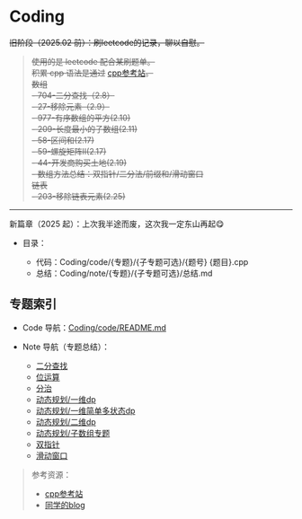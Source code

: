 # Coding

~~旧阶段（2025.02 前）：刷leetcode的记录，聊以自慰。~~

> ~~使用的是 leetcode 配合某刷题单。~~  
~~积累 cpp 语法是通过~~ [cpp参考站](https://legacy.cplusplus.com/reference/)~~。~~  
~~数组~~  
~~- 704-二分查找（2.8）~~  
~~- 27-移除元素（2.9）~~  
~~- 977-有序数组的平方(2.10)~~  
~~- 209-长度最小的子数组(2.11)~~  
~~- 58-区间和(2.17)~~  
~~- 59-螺旋矩阵II(2.17)~~  
~~- 44-开发商购买土地(2.19)~~  
~~- 数组方法总结：双指针/二分法/前缀和/滑动窗口~~  
~~链表~~  
~~- 203-移除链表元素(2.25)~~

***

新篇章（2025 起）：上次我半途而废，这次我一定东山再起😋

- 目录：

  - 代码：Coding/code/{专题}/{子专题可选}/{题号} {题目}.cpp
  - 总结：Coding/note/{专题}/{子专题可选}/总结.md


## 专题索引

- Code 导航：[Coding/code/README.md](./code/README.md)
- Note 导航（专题总结）：

  - [二分查找](./note/%E4%BA%8C%E5%88%86%E6%9F%A5%E6%89%BE/%E6%80%BB%E7%BB%93.md)
  - [位运算](./note/%E4%BD%8D%E8%BF%90%E7%AE%97/%E6%80%BB%E7%BB%93.md)
  - [分治](./note/%E5%88%86%E6%B2%BB/%E6%80%BB%E7%BB%93.md)
  - [动态规划/一维dp](./note/%E5%8A%A8%E6%80%81%E8%A7%84%E5%88%92/%E4%B8%80%E7%BB%B4dp/%E6%80%BB%E7%BB%93.md)
  - [动态规划/一维简单多状态dp](./note/%E5%8A%A8%E6%80%81%E8%A7%84%E5%88%92/%E4%B8%80%E7%BB%B4%E7%AE%80%E5%8D%95%E5%A4%9A%E7%8A%B6%E6%80%81dp/%E6%80%BB%E7%BB%93.md)
  - [动态规划/二维dp](./note/%E5%8A%A8%E6%80%81%E8%A7%84%E5%88%92/%E4%BA%8C%E7%BB%B4dp/%E6%80%BB%E7%BB%93.md)
  - [动态规划/子数组专题](./note/%E5%8A%A8%E6%80%81%E8%A7%84%E5%88%92/%E5%AD%90%E6%95%B0%E7%BB%84%E4%B8%93%E9%A2%98/%E6%80%BB%E7%BB%93.md)
  - [双指针](./note/%E5%8F%8C%E6%8C%87%E9%92%88/%E6%80%BB%E7%BB%93.md)
  - [滑动窗口](./note/%E6%BB%91%E5%8A%A8%E7%AA%97%E5%8F%A3/%E6%80%BB%E7%BB%93.md)


> 参考资源：
> 
> - [cpp参考站](https://legacy.cplusplus.com/reference/)
> - [同学的blog](https://blog.csdn.net/weixin_51142926?type=blog)